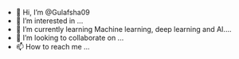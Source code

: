 - 👋 Hi, I’m @Gulafsha09
- 👀 I’m interested in ...
- 🌱 I’m currently learning Machine learning, deep learning and AI....
- 💞️ I’m looking to collaborate on ...
- 📫 How to reach me ...

<!---
Gulafsha09/Gulafsha09 is a ✨ special ✨ repository because its `README.md` (this file) appears on your GitHub profile.
You can click the Preview link to take a look at your changes.
--->
